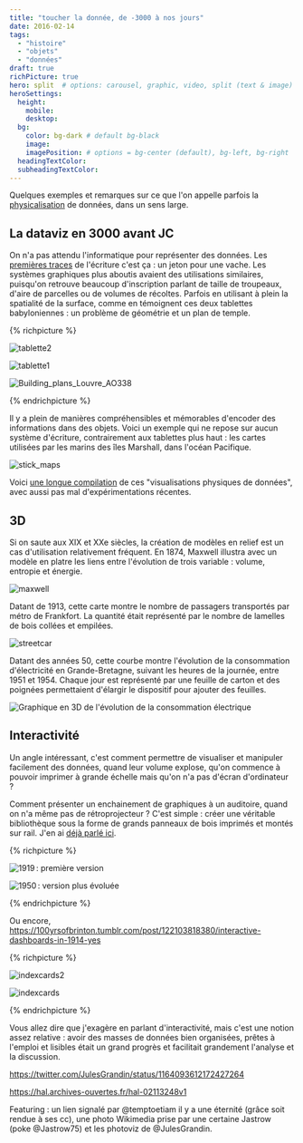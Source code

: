 ```yaml
---
title: "toucher la donnée, de -3000 à nos jours"
date: 2016-02-14
tags:
  - "histoire"
  - "objets"
  - "données"
draft: true
richPicture: true
hero: split  # options: carousel, graphic, video, split (text & image)
heroSettings:
  height:
    mobile:
    desktop:
  bg:
    color: bg-dark # default bg-black
    image:
    imagePosition: # options = bg-center (default), bg-left, bg-right
  headingTextColor:
  subheadingTextColor:
---
```


Quelques exemples et remarques sur ce que l'on appelle parfois la [physicalisation](https://hal.archives-ouvertes.fr/hal-02113248v1) de données, dans un sens large.

<!-- excerpt -->



## La dataviz en 3000 avant JC

On n'a pas attendu l'informatique pour représenter des données. Les [premières traces](https://en.wikipedia.org/wiki/History_of_writing#Recorded_history) de l'écriture c'est ça : un jeton pour une vache. Les systèmes graphiques plus aboutis avaient des utilisations similaires, puisqu'on retrouve beaucoup d'inscription parlant de taille de troupeaux, d'aire de parcelles ou de volumes de récoltes. Parfois en utilisant à plein la spatialité de la surface, comme en témoignent ces deux tablettes babyloniennes :  un problème de géométrie et un plan de temple.

{% richpicture %}

![tablette2](tablette2.jpg "[source](https://fr.wikipedia.org/wiki/YBC_7289)")

![tablette1](tablette1.jpg)

![Building_plans_Louvre_AO338](Building_plans_Louvre_AO338.jpg "Plan d'un bâtiment de six pièces, un sanctuaire ou une maison privée. Fin du IIIe millénaire. [Source](https://fr.wikipedia.org/wiki/Fichier:Building_plans_Louvre_AO338.jpg)")

{% endrichpicture %}


Il y a plein de manières compréhensibles et mémorables d'encoder des informations dans des objets. Voici un exemple qui ne repose sur aucun système d'écriture, contrairement aux tablettes plus haut : les cartes utilisées par les marins des îles Marshall, dans l'océan Pacifique.

![stick_maps](stick_maps.jpg)

Voici [une longue compilation](http://dataphys.org/list/) de ces "visualisations physiques de données", avec aussi pas mal d'expérimentations récentes.

## 3D

Si on saute aux XIX et XXe siècles, la création de modèles en relief est un cas d'utilisation relativement fréquent.  En 1874, Maxwell illustra avec un modèle en platre les liens entre l'évolution de trois variable : volume, entropie et énergie.

![maxwell](maxwell.jpg "[Source](https://peabodyhsi.wordpress.com/2020/07/15/3d-scanning-the-famous-maxwell-gibbs-thermodynamic-model/). Voir [Wikipedia](https://en.wikipedia.org/wiki/Maxwell's_thermodynamic_surface) pour des photos du modèle en platre et d'autres infos")

Datant de 1913, cette carte montre le nombre de passagers transportés par métro de Frankfort. La quantité était représenté par le nombre de lamelles de bois collées et empilées.

![streetcar](streetcar.jpg "[source](http://dataphys.org/list/frankfurt-streetcar-load/)")

Datant des années 50, cette courbe montre l'évolution de la consommation d'électricité en Grande-Bretagne, suivant les heures de la journée, entre 1951 et 1954. Chaque jour est représenté par une feuille de carton et des poignées permettaient d'élargir le dispositif pour ajouter des feuilles.

![Graphique en 3D de l'évolution de la consommation électrique](medium_cd0673_039_111216_INH_090_Electricity_3D_graph.jpg "http://dataphys.org/list/electricity-generated-or-demanded/")

## Interactivité

Un angle intéressant, c'est comment permettre de visualiser et manipuler facilement des données, quand leur volume explose, qu'on commence à pouvoir imprimer à grande échelle mais qu'on n'a pas d'écran d'ordinateur ?

Comment présenter un enchainement de graphiques à un auditoire, quand on n'a même pas de rétroprojecteur ? C'est simple : créer une véritable bibliothèque sous la forme de grands panneaux de bois imprimés et montés sur rail. J'en ai [déjà parlé ici](https://toutcequibouge.net/blog/2016/02/les-ancetres-d-excel-et-de-powerpoint/#powerpoint).

{% richpicture %}

![](/assets/images/1974298\_001.jpg "1919 : première version")

![](/assets/images/2005273\_0001-e145540648863.jpg "1950 : ver­sion plus évo­luée")

{% endrichpicture %}



Ou encore, https://100yrsofbrinton.tumblr.com/post/122103818380/interactive-dashboards-in-1914-yes





{% richpicture %}

![indexcards2](indexcards2.jpg)

![indexcards](indexcards.jpg)

{% endrichpicture %}

Vous allez dire que j'exagère en parlant d'interactivité, mais c'est une notion assez relative : avoir des masses de données bien organisées, prêtes à l'emploi et lisibles était un grand progrès et facilitait grandement l'analyse et la discussion.



https://twitter.com/JulesGrandin/status/1164093612172427264



https://hal.archives-ouvertes.fr/hal-02113248v1

Featuring : un lien signalé par @temptoetiam il y a une éternité (grâce soit rendue à ses cc), une photo Wikimedia prise par une certaine Jastrow (poke @Jastrow75) et les photoviz de @JulesGrandin.